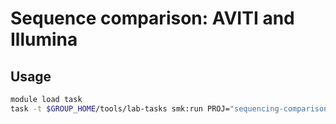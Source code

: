 # Sequence comparison: AVITI and Illumina

## Usage

```bash
module load task
task -t $GROUP_HOME/tools/lab-tasks smk:run PROJ="sequencing-comparison-aviti-illumina" EXTRA=" --rerun-triggers mtime -n"
```